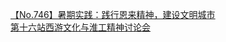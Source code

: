   
[【No.746】暑期实践：践行恩来精神，建设文明城市](http://www.dianyue.me/archives/439/ltoh1pz55u1d8rpf/)  
[第十六站西游文化与淮工精神讨论会](http://www.dianyue.me/archives/797/sf6icjjdaa8vl8ky/)